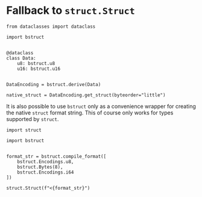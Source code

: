 # Fallback to `struct.Struct`

```{testcode}
from dataclasses import dataclass

import bstruct


@dataclass
class Data:
    u8: bstruct.u8
    u16: bstruct.u16


DataEncoding = bstruct.derive(Data)

native_struct = DataEncoding.get_struct(byteorder="little")
```

It is also possible to use `bstruct` only as a convenience wrapper for creating the native `struct` format string.
This of course only works for types supported by `struct`.

```{testcode}
import struct

import bstruct


format_str = bstruct.compile_format([
    bstruct.Encodings.u8,
    bstruct.Bytes(8),
    bstruct.Encodings.i64
])

struct.Struct(f"<{format_str}")
```
